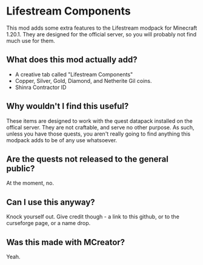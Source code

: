 # Lifestream Components
This mod adds some extra features to the Lifestream modpack for Minecraft 1.20.1. They are designed for the official server, so you will probably not find much use for them.

## What does this mod actually add?
- A creative tab called "Lifestream Components"
- Copper, Silver, Gold, Diamond, and Netherite Gil coins.
- Shinra Contractor ID

## Why wouldn't I find this useful?
These items are designed to work with the quest datapack installed on the offical server. They are not craftable, and serve no other purpose. As such, unless you have those quests, you aren't really going to find anything this modpack adds to be of any use whatsoever.

## Are the quests not released to the general public?
At the moment, no.

## Can I use this anyway?
Knock yourself out. Give credit though - a link to this github, or to the curseforge page, or a name drop.

## Was this made with MCreator?
Yeah.
